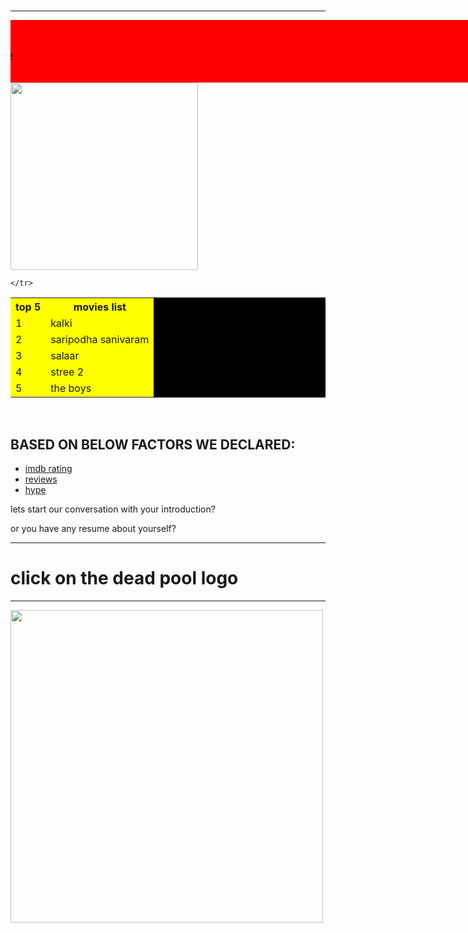 <h1 ></h1> 
<hr>
<marquee width="1250"
height="100"
 behavior="scroll" 
 direction="right"
bgcolor="red"
align="center"><b><h1>welcome to the page</h1></b></marquee>
</br>
<img src="https://c4.wallpaperflare.com/wallpaper/44/294/381/baahubali-2-the-conclusion-prabhas-amarendra-baahubali-4k-wallpaper-preview.jpg" width="300" height="300"/>
<br>
<table bgcolor="black" align="center" width="500" heigth="200">
    <tr bgcolor="yellow">
        <th>top 5 </th>
        <th>movies list</th>
    </tr>
    <tr bgcolor="yellow">
        <td>1</td>
        <td>kalki</td>
    </tr>
    <tr bgcolor="yellow">
        <td>2</td>
        <td>saripodha sanivaram</td>
    </tr>
    <tr bgcolor="yellow">
        <td>3</td>
        <td>salaar</td>
    </tr>
    <tr bgcolor="yellow">
        <td>4</td>
        <td>stree 2</td>
    </tr>
    <tr bgcolor="yellow">
        <td>5</td>
        <td>the boys</td>

    </tr>
</table>
<br>
<h2>BASED ON BELOW FACTORS WE DECLARED:</h2>
<ul>
    <li><u>imdb rating</b></u>
    <li><u>reviews</mark> </u>
    <li><u>hype</u></li>
</ul>
<p>lets start our conversation with your introduction?</p>
<p>or you have any resume about yourself?</p>
<hr>
<h1>click on the dead pool logo</h1>
<hr>
<a href="https://www.google.com"><img src="https://pngimg.com/uploads/deadpool/small/deadpool_PNG15.png" width="500" height="500" /></a>
<br>

